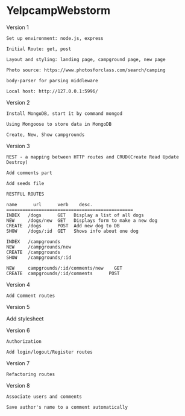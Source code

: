 # YelpcampWebstorm
Version 1

	Set up environment: node.js, express

	Initial Route: get, post

	Layout and styling: landing page, campground page, new page

	Photo source: https://www.photosforclass.com/search/camping

	body-parser for parsing middleware

	Local host: http://127.0.0.1:5996/


Version 2

    Install MongoDB, start it by command mongod

    Using Mongoose to store data in MongoDB

    Create, New, Show campgrounds


Version 3

    REST - a mapping between HTTP routes and CRUD(Create Read Update Destroy)

    Add comments part

    Add seeds file

    RESTFUL ROUTES

    name      url      verb    desc.
    ===============================================
    INDEX   /dogs      GET   Display a list of all dogs
    NEW     /dogs/new  GET   Displays form to make a new dog
    CREATE  /dogs      POST  Add new dog to DB
    SHOW    /dogs/:id  GET   Shows info about one dog

    INDEX   /campgrounds
    NEW     /campgrounds/new
    CREATE  /campgrounds
    SHOW    /campgrounds/:id

    NEW     campgrounds/:id/comments/new    GET
    CREATE  campgrounds/:id/comments      POST

Version 4

    Add Comment routes

Version 5

   Add stylesheet

Version 6

    Authorization

    Add login/logout/Register routes

Version 7

    Refactoring routes

Version 8

    Associate users and comments

    Save author's name to a comment automatically











